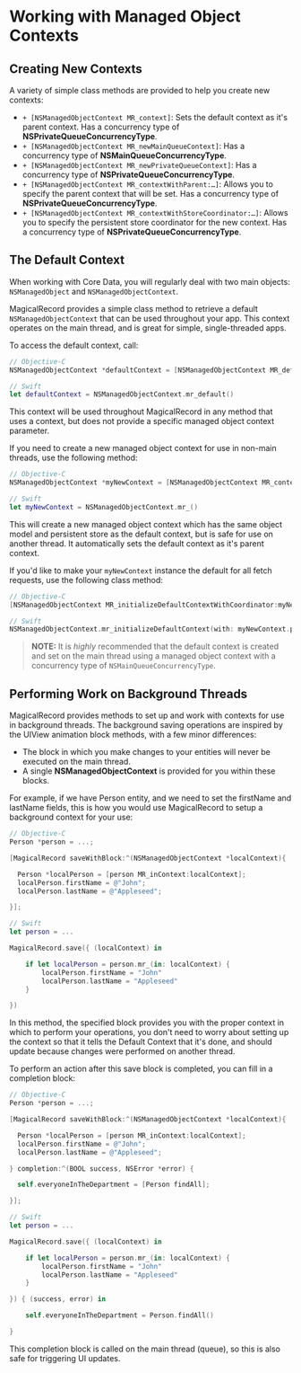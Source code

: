# Working with Managed Object Contexts

## Creating New Contexts

A variety of simple class methods are provided to help you create new contexts:

- `+ [NSManagedObjectContext MR_context]`: Sets the default context as it's parent context. Has a concurrency type of **NSPrivateQueueConcurrencyType**.
- `+ [NSManagedObjectContext MR_newMainQueueContext]`: Has a concurrency type of **NSMainQueueConcurrencyType**.
- `+ [NSManagedObjectContext MR_newPrivateQueueContext]`: Has a concurrency type of **NSPrivateQueueConcurrencyType**.
- `+ [NSManagedObjectContext MR_contextWithParent:…]`: Allows you to specify the parent context that will be set. Has a concurrency type of **NSPrivateQueueConcurrencyType**.
- `+ [NSManagedObjectContext MR_contextWithStoreCoordinator:…]`: Allows you to specify the persistent store coordinator for the new context. Has a concurrency type of **NSPrivateQueueConcurrencyType**.

## The Default Context

When working with Core Data, you will regularly deal with two main objects: `NSManagedObject` and `NSManagedObjectContext`.

MagicalRecord provides a simple class method to retrieve a default `NSManagedObjectContext` that can be used throughout your app. This context operates on the main thread, and is great for simple, single-threaded apps.

To access the default context, call:

```objective-c
// Objective-C
NSManagedObjectContext *defaultContext = [NSManagedObjectContext MR_defaultContext];
```

```swift
// Swift
let defaultContext = NSManagedObjectContext.mr_default()
```

This context will be used throughout MagicalRecord in any method that uses a context, but does not provide a specific managed object context parameter.

If you need to create a new managed object context for use in non-main threads, use the following method:

```objective-c
// Objective-C
NSManagedObjectContext *myNewContext = [NSManagedObjectContext MR_context];
```

```swift
// Swift
let myNewContext = NSManagedObjectContext.mr_()
```

This will create a new managed object context which has the same object model and persistent store as the default context, but is safe for use on another thread. It automatically sets the default context as it's parent context.

If you'd like to make your `myNewContext` instance the default for all fetch requests, use the following class method:

```objective-c
// Objective-C
[NSManagedObjectContext MR_initializeDefaultContextWithCoordinator:myNewContext.persistentStoreCoordinator];
```

```swift
// Swift
NSManagedObjectContext.mr_initializeDefaultContext(with: myNewContext.persistentStoreCoordinator!)
```

> **NOTE:** It is *highly* recommended that the default context is created and set on the main thread using a managed object context with a concurrency type of `NSMainQueueConcurrencyType`.


## Performing Work on Background Threads

MagicalRecord provides methods to set up and work with contexts for use in background threads. The background saving operations are inspired by the UIView animation block methods, with a few minor differences:

* The block in which you make changes to your entities will never be executed on the main thread.
* A single **NSManagedObjectContext** is provided for you within these blocks.

For example, if we have Person entity, and we need to set the firstName and lastName fields, this is how you would use MagicalRecord to setup a background context for your use:

```objective-c
// Objective-C
Person *person = ...;

[MagicalRecord saveWithBlock:^(NSManagedObjectContext *localContext){

  Person *localPerson = [person MR_inContext:localContext];
  localPerson.firstName = @"John";
  localPerson.lastName = @"Appleseed";

}];
```

```swift
// Swift
let person = ...

MagicalRecord.save({ (localContext) in

	if let localPerson = person.mr_(in: localContext) {
		localPerson.firstName = "John"
		localPerson.lastName = "Appleseed"
	}

})
```

In this method, the specified block provides you with the proper context in which to perform your operations, you don't need to worry about setting up the context so that it tells the Default Context that it's done, and should update because changes were performed on another thread.

To perform an action after this save block is completed, you can fill in a completion block:

```objective-c
// Objective-C
Person *person = ...;

[MagicalRecord saveWithBlock:^(NSManagedObjectContext *localContext){

  Person *localPerson = [person MR_inContext:localContext];
  localPerson.firstName = @"John";
  localPerson.lastName = @"Appleseed";

} completion:^(BOOL success, NSError *error) {

  self.everyoneInTheDepartment = [Person findAll];

}];
```

```swift
// Swift
let person = ...

MagicalRecord.save({ (localContext) in

	if let localPerson = person.mr_(in: localContext) {
		localPerson.firstName = "John"
		localPerson.lastName = "Appleseed"
	}

}) { (success, error) in

	self.everyoneInTheDepartment = Person.findAll()

}
```

This completion block is called on the main thread (queue), so this is also safe for triggering UI updates.
